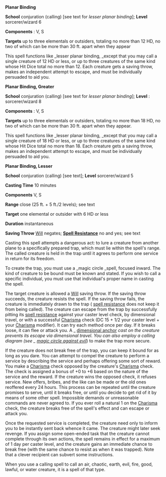  **Planar Binding**

**School** conjuration (calling) [see text for _lesser planar binding_]; **Level** sorcerer/wizard 6

**Components** : V, S

**Targets** up to three elementals or outsiders, totaling no more than 12 HD, no two of which can be more than 30 ft. apart when they appear

This spell functions like _lesser planar binding, _except that you may call a single creature of 12 HD or less, or up to three creatures of the same kind whose Hit Dice total no more than 12. Each creature gets a saving throw, makes an independent attempt to escape, and must be individually persuaded to aid you.

**Planar Binding, Greater**

**School** conjuration (calling) [see text for _lesser planar binding_]; **Level** : sorcerer/wizard 8

**Components** : V, S

**Targets** up to three elementals or outsiders, totaling no more than 18 HD, no two of which can be more than 30 ft. apart when they appear.

This spell functions like _lesser planar binding, _except that you may call a single creature of 18 HD or less, or up to three creatures of the same kind whose Hit Dice total no more than 18. Each creature gets a saving throw, makes an independent attempt to escape, and must be individually persuaded to aid you.

**Planar Binding, Lesser**

**School** conjuration (calling) [see text]; **Level** sorcerer/wizard 5

**Casting Time** 10 minutes

**Components** V, S

**Range** close (25 ft. + 5 ft./2 levels); see text

**Target** one elemental or outsider with 6 HD or less

**Duration** instantaneous

**Saving Throw** [Will](../combat#_will) negates; **[Spell Resistance](../glossary#_spell-resistance)** no and yes; see text

Casting this spell attempts a dangerous act: to lure a creature from another plane to a specifically prepared trap, which must lie within the spell's range. The called creature is held in the trap until it agrees to perform one service in return for its freedom.

To create the trap, you must use a _magic circle _spell, focused inward. The kind of creature to be bound must be known and stated. If you wish to call a specific individual, you must use that individual's proper name in casting the spell.

The target creature is allowed a [Will](../combat#_will) saving throw. If the saving throw succeeds, the creature resists the spell. If the saving throw fails, the creature is immediately drawn to the trap ( [spell resistance](../glossary#_spell-resistance) does not keep it from being called). The creature can escape from the trap by successfully pitting its [spell resistance](../glossary#_spell-resistance) against your caster level check, by dimensional travel, or with a successful [Charisma](../gettingStarted#_charisma-new) check (DC 15 + 1/2 your caster level + your [Charisma](../gettingStarted#_charisma-new) modifier). It can try each method once per day. If it breaks loose, it can flee or attack you. A _ [dimensional anchor](dimensionalAnchor#_dimensional-anchor) _cast on the creature prevents its escape via dimensional travel. You can also employ a calling diagram (see _ [magic circle against evil](magicCircleAgainstEvil#_magic-circle-against-evil)_) to make the trap more secure.

If the creature does not break free of the trap, you can keep it bound for as long as you dare. You can attempt to compel the creature to perform a service by describing the service and perhaps offering some sort of reward. You make a [Charisma](../gettingStarted#_charisma-new) check opposed by the creature's [Charisma](../gettingStarted#_charisma-new) check. The check is assigned a bonus of +0 to +6 based on the nature of the service and the reward. If the creature wins the opposed check, it refuses service. New offers, bribes, and the like can be made or the old ones reoffered every 24 hours. This process can be repeated until the creature promises to serve, until it breaks free, or until you decide to get rid of it by means of some other spell. Impossible demands or unreasonable commands are never agreed to. If you ever roll a natural 1 on the [Charisma](../gettingStarted#_charisma-new) check, the creature breaks free of the spell's effect and can escape or attack you.

Once the requested service is completed, the creature need only to inform you to be instantly sent back whence it came. The creature might later seek revenge. If you assign some open-ended task that the creature cannot complete through its own actions, the spell remains in effect for a maximum of 1 day per caster level, and the creature gains an immediate chance to break free (with the same chance to resist as when it was trapped). Note that a clever recipient can subvert some instructions.

When you use a calling spell to call an air, chaotic, earth, evil, fire, good, lawful, or water creature, it is a spell of that type.

